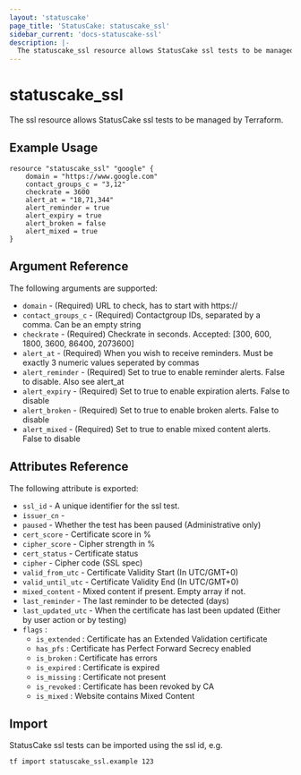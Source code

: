 ```yaml
---
layout: 'statuscake'
page_title: 'StatusCake: statuscake_ssl'
sidebar_current: 'docs-statuscake-ssl'
description: |-
  The statuscake_ssl resource allows StatusCake ssl tests to be managed by Terraform.
---
```


# statuscake_ssl

The ssl resource allows StatusCake ssl tests to be managed by Terraform.

## Example Usage

```hcl
resource "statuscake_ssl" "google" {
	domain = "https://www.google.com"
	contact_groups_c = "3,12"
	checkrate = 3600
	alert_at = "18,71,344"
	alert_reminder = true
	alert_expiry = true
	alert_broken = false
	alert_mixed = true
}
```

## Argument Reference

The following arguments are supported:

- `domain` - (Required) URL to check, has to start with https://
- `contact_groups_c` - (Required) Contactgroup IDs, separated by a comma. Can be an empty string
- `checkrate` - (Required) Checkrate in seconds. Accepted: [300, 600, 1800, 3600, 86400, 2073600]
- `alert_at` - (Required) When you wish to receive reminders. Must be exactly 3 numeric values seperated by commas
- `alert_reminder` - (Required) Set to true to enable reminder alerts. False to disable. Also see alert_at
- `alert_expiry` - (Required) Set to true to enable expiration alerts. False to disable
- `alert_broken` - (Required) Set to true to enable broken alerts. False to disable
- `alert_mixed` - (Required) Set to true to enable mixed content alerts. False to disable

## Attributes Reference

The following attribute is exported:

- `ssl_id` - A unique identifier for the ssl test.
- `issuer_cn` -
- `paused` - Whether the test has been paused (Administrative only)
- `cert_score` - Certificate score in %
- `cipher_score` - Cipher strength in %
- `cert_status` - Certificate status
- `cipher` - Cipher code (SSL spec)
- `valid_from_utc` - Certificate Validity Start (In UTC/GMT+0)
- `valid_until_utc` - Certificate Validity End (In UTC/GMT+0)
- `mixed_content` - Mixed content if present. Empty array if not.
- `last_reminder` - The last reminder to be detected (days)
- `last_updated_utc` - When the certificate has last been updated (Either by user action or by testing)
- `flags` :
  - `is_extended` : Certificate has an Extended Validation certificate
  - `has_pfs` : Certificate has Perfect Forward Secrecy enabled
  - `is_broken` : Certificate has errors
  - `is_expired` : Certificate is expired
  - `is_missing` : Certificate not present
  - `is_revoked` : Certificate has been revoked by CA
  - `is_mixed` : Website contains Mixed Content

## Import

StatusCake ssl tests can be imported using the ssl id, e.g.

```
tf import statuscake_ssl.example 123
```
